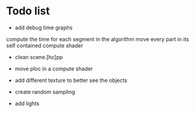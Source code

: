 # Todo list

- add debug time graphs

compute the time for each segment in the algorithm
move every part in its self contained compute shader

- clean scene.[hc]pp
- move ploc in a compute shader

- add different texture to better see the objects

- create random sampling
- add lights